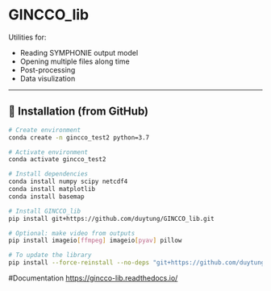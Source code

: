 # GINCCO_lib

Utilities for:
- Reading SYMPHONIE output model
- Opening multiple files along time  
- Post-processing
- Data visulization

---

## 🚀 Installation (from GitHub)

```bash
# Create environment
conda create -n gincco_test2 python=3.7

# Activate environment
conda activate gincco_test2

# Install dependencies
conda install numpy scipy netcdf4
conda install matplotlib 
conda install basemap

# Install GINCCO_lib
pip install git+https://github.com/duytung/GINCCO_lib.git

# Optional: make video from outputs
pip install imageio[ffmpeg] imageio[pyav] pillow

# To update the library
pip install --force-reinstall --no-deps "git+https://github.com/duytung/GINCCO_lib.git"

```

#Documentation
https://gincco-lib.readthedocs.io/
